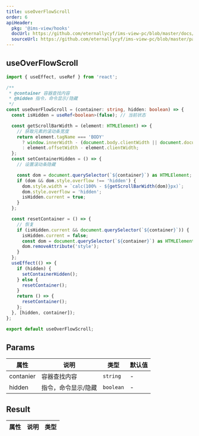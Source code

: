 ```yaml
---
title: useOverFlowScroll
order: 6
apiHeader:
  pkg: '@ims-view/hooks'
  docUrl: https://github.com/eternallycyf/ims-view-pc/blob/master/docs/hooks/useOverFlowScroll.md
  sourceUrl: https://github.com/eternallycyf/ims-view-pc/blob/master/packages/hooks/src/useOverFlowScroll.ts
---
```


## useOverFlowScroll

```ts
import { useEffect, useRef } from 'react';

/**
 * @container 容器查找内容
 * @hidden 指令，命令显示/隐藏
 */
const useOverFlowScroll = (container: string, hidden: boolean) => {
  const isHidden = useRef<boolean>(false); // 当前状态

  const getScrollBarWidth = (element: HTMLElement) => {
    // 获取元素的滚动条宽度
    return element.tagName === 'BODY'
      ? window.innerWidth - (document.body.clientWidth || document.documentElement.clientWidth)
      : element.offsetWidth - element.clientWidth;
  };
  const setContainerHidden = () => {
    // 设置滚动条隐藏

    const dom = document.querySelector(`${container}`) as HTMLElement;
    if (dom && dom.style.overflow !== 'hidden') {
      dom.style.width = `calc(100% - ${getScrollBarWidth(dom)}px)`;
      dom.style.overflow = 'hidden';
      isHidden.current = true;
    }
  };

  const resetContainer = () => {
    // 恢复
    if (isHidden.current && document.querySelector(`${container}`)) {
      isHidden.current = false;
      const dom = document.querySelector(`${container}`) as HTMLElement;
      dom.removeAttribute('style');
    }
  };
  useEffect(() => {
    if (hidden) {
      setContainerHidden();
    } else {
      resetContainer();
    }
    return () => {
      resetContainer();
    };
  }, [hidden, container]);
};

export default useOverFlowScroll;
```

## Params

| 属性      | 说明                | 类型      | 默认值 |
| --------- | ------------------- | --------- | ------ |
| contanier | 容器查找内容        | `string`  | -      |
| hidden    | 指令，命令显示/隐藏 | `boolean` | -      |

## Result

| 属性 | 说明 | 类型 |
| ---- | ---- | ---- |
